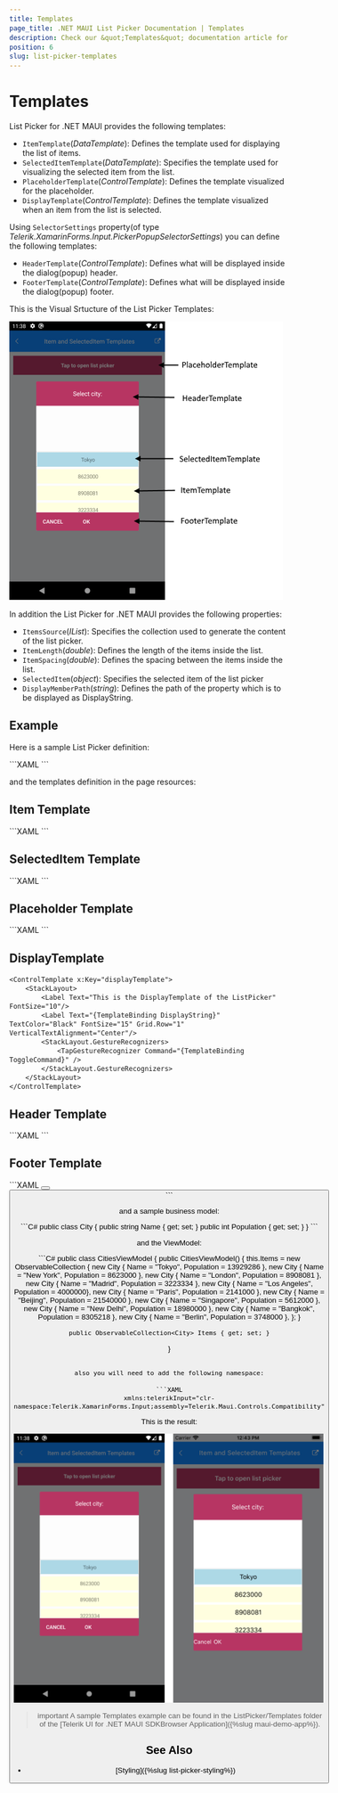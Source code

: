 ```yaml
---
title: Templates
page_title: .NET MAUI List Picker Documentation | Templates
description: Check our &quot;Templates&quot; documentation article for Telerik ListPicker for .NET MAUI.
position: 6
slug: list-picker-templates
---
```


# Templates

List Picker for .NET MAUI provides the following templates:

* `ItemTemplate`(*DataTemplate*): Defines the template used for displaying the list of items.
* `SelectedItemTemplate`(*DataTemplate*): Specifies the template used for visualizing the selected item from the list.
* `PlaceholderTemplate`(*ControlTemplate*): Defines the template visualized for the placeholder.  
* `DisplayTemplate`(*ControlTemplate*): Defines the template visualized when an item from the list is selected.

Using `SelectorSettings` property(of type *Telerik.XamarinForms.Input.PickerPopupSelectorSettings*) you can define the following templates:

* `HeaderTemplate`(*ControlTemplate*): Defines what will be displayed inside the dialog(popup) header.
* `FooterTemplate`(*ControlTemplate*): Defines what will be displayed inside the dialog(popup) footer.

This is the Visual Srtucture of the List Picker Templates:

![List Picker Visual Structure](images/listpicker_visual_structure_templates.png)

In addition the List Picker for .NET MAUI provides the following properties:

* `ItemsSource`(*IList*): Specifies the collection used to generate the content of the list picker.
* `ItemLength`(*double*): Defines the length of the items inside the list.
* `ItemSpacing`(*double*): Defines the spacing between the items inside the list.
* `SelectedItem`(*object*): Specifies the selected item of the list picker
* `DisplayMemberPath`(*string*): Defines the path of the property which is to be displayed as DisplayString. 

## Example

Here is a sample List Picker definition:

<snippet id='listpicker-features-templates' />
```XAML
<telerikInput:RadListPicker PlaceholderTemplate="{StaticResource placeholderTemplate}"
							ItemTemplate="{StaticResource itemTemplate}"
							SelectedItemTemplate="{StaticResource selectedItemTemplate}"
							ItemLength="40"
							ItemSpacing="4"
							ItemsSource="{Binding Items}" 
							DisplayMemberPath="Name"
							x:Name="listPicker">
	<telerikInput:RadListPicker.BindingContext>
		<local:CitiesViewModel/>
	</telerikInput:RadListPicker.BindingContext>
	<telerikInput:RadListPicker.SelectorSettings>
		<telerikInput:PickerPopupSelectorSettings HeaderTemplate="{StaticResource headerTemplate}"
												  FooterTemplate="{StaticResource footerTemplate}"/>
	</telerikInput:RadListPicker.SelectorSettings>
</telerikInput:RadListPicker>
```

and the templates definition in the page resources:

## Item Template

<snippet id='listpicker-features-itemtemplate' />
```XAML
<DataTemplate x:Key="itemTemplate">
	<Label Text="{Binding Population}" 
		   BackgroundColor="LightYellow"
		   HorizontalTextAlignment="Center" 
		   VerticalTextAlignment="Center"/>
</DataTemplate>
```

## SelectedItem Template

<snippet id='listpicker-features-selecteditemtemplate' />
```XAML
<DataTemplate x:Key="selectedItemTemplate">
	<Label Text="{Binding Name}" 
		   BackgroundColor="LightBlue"
		   HorizontalTextAlignment="Center" 
		   VerticalTextAlignment="Center"/>
</DataTemplate>
```

## Placeholder Template

<snippet id='listpicker-features-placeholdertemplate' />
```XAML
<ControlTemplate x:Key="placeholderTemplate">
	<Label Text="Tap to open list picker" 
		   FontAttributes="Bold" 
		   TextColor="White"
		   BackgroundColor="#B73562" 
		   HeightRequest="50"
		   VerticalTextAlignment="Center"
		   HorizontalTextAlignment="Center">
		<Label.GestureRecognizers>
			<TapGestureRecognizer Command="{TemplateBinding ToggleCommand}" />
		</Label.GestureRecognizers>
	</Label>
</ControlTemplate>
```

## DisplayTemplate

```XAML
<ControlTemplate x:Key="displayTemplate">
	<StackLayout>
		<Label Text="This is the DisplayTemplate of the ListPicker" FontSize="10"/>
		<Label Text="{TemplateBinding DisplayString}" TextColor="Black" FontSize="15" Grid.Row="1" VerticalTextAlignment="Center"/>
		<StackLayout.GestureRecognizers>
			<TapGestureRecognizer Command="{TemplateBinding ToggleCommand}" />
		</StackLayout.GestureRecognizers>
	</StackLayout>
</ControlTemplate>
```

## Header Template

<snippet id='listpicker-features-headertemplate' />
```XAML
<ControlTemplate x:Key="headerTemplate">
	<Label Text="Select city:" 
		   TextColor="White"
		   FontSize="16"
		   VerticalTextAlignment="Center"
		   HorizontalTextAlignment="Center"
		   BackgroundColor="#B73562"/>
</ControlTemplate>
```

## Footer Template

<snippet id='listpicker-features-footertemplate' />
```XAML
<ControlTemplate x:Key="footerTemplate">
	<StackLayout Orientation="Horizontal" Spacing="0" HorizontalOptions="FillAndExpand" BackgroundColor="#B73562">
		<Button Text="Cancel" 
				TextColor="White"
				BackgroundColor="Transparent"
				Command="{TemplateBinding CancelCommand}" />
		<Button Text="OK" 
				TextColor="White"
				BackgroundColor="Transparent"
				Command="{TemplateBinding AcceptCommand}" />
	</StackLayout>
</ControlTemplate>
```

and a sample business model:

<snippet id='listpicker-features-businessmodel' />
```C#
public class City
{
	public string Name { get; set; }
	public int Population { get; set; }
}
```

and the ViewModel:

<snippet id='listpicker-features-viewmodel' />
```C#
public class CitiesViewModel
{
	public CitiesViewModel()
	{
		this.Items = new ObservableCollection<City>
		{
			new City { Name = "Tokyo", Population = 13929286 },
			new City { Name = "New York", Population = 8623000 },
			new City { Name = "London", Population = 8908081 },
			new City { Name = "Madrid", Population = 3223334 },
			new City { Name = "Los Angeles", Population = 4000000},
			new City { Name = "Paris", Population = 2141000 },
			new City { Name = "Beijing", Population = 21540000 },
			new City { Name = "Singapore", Population = 5612000 },
			new City { Name = "New Delhi", Population = 18980000 },
			new City { Name = "Bangkok", Population = 8305218 },
			new City { Name = "Berlin", Population = 3748000 },
		};
	}

	public ObservableCollection<City> Items { get; set; }
}
```

also you will need to add the following namespace:

```XAML
xmlns:telerikInput="clr-namespace:Telerik.XamarinForms.Input;assembly=Telerik.Maui.Controls.Compatibility"
```

This is the result:

![List Picker Templates](images/listpicker_templates.png)

>important A sample Templates example can be found in the ListPicker/Templates folder of the [Telerik UI for .NET MAUI SDKBrowser Application]({%slug maui-demo-app%}).

## See Also

- [Styling]({%slug list-picker-styling%})

